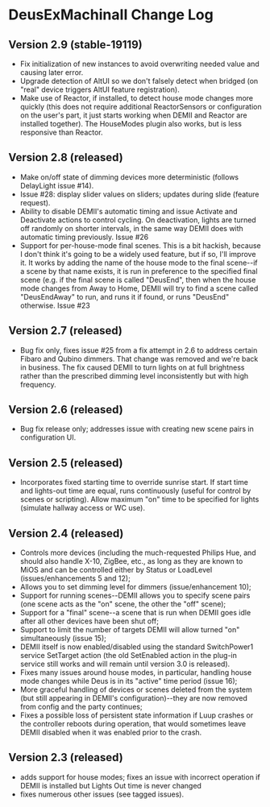 # DeusExMachinaII Change Log #

## Version 2.9 (stable-19119)

* Fix initialization of new instances to avoid overwriting needed value and causing later error.
* Upgrade detection of AltUI so we don't falsely detect when bridged (on "real" device triggers AltUI feature registration).
* Make use of Reactor, if installed, to detect house mode changes more quickly (this does not require additional ReactorSensors or configuration on the user's part, it just starts working when DEMII and Reactor are installed together). The HouseModes plugin also works, but is less responsive than Reactor.

## Version 2.8 (released) ##

* Make on/off state of dimming devices more deterministic (follows DelayLight issue #14).
* Issue #28: display slider values on sliders; updates during slide (feature request).
* Ability to disable DEMII's automatic timing and issue Activate and Deactivate actions to control cycling. On deactivation, lights are turned off randomly on shorter intervals, in the same way DEMII does with automatic timing previously. Issue #26
* Support for per-house-mode final scenes. This is a bit hackish, because I don't think it's going to be a widely used feature, but if so, I'll improve it. It works by adding the name of the house mode to the final scene--if a scene by that name exists, it is run in preference to the specified final scene (e.g. if the final scene is called "DeusEnd", then when the house mode changes from Away to Home, DEMII will try to find a scene called "DeusEndAway" to run, and runs it if found, or runs "DeusEnd" otherwise. Issue #23

## Version 2.7 (released) ##

* Bug fix only, fixes issue #25 from a fix attempt in 2.6 to address certain Fibaro and Qubino dimmers. That change was removed and we're back in business. The fix caused DEMII to turn lights on at full brightness rather than the prescribed dimming level inconsistently but with high frequency.

## Version 2.6 (released) ##

* Bug fix release only; addresses issue with creating new scene pairs in configuration UI.

## Version 2.5 (released) ##

* Incorporates fixed starting time to override sunrise start. If start time and lights-out time are equal, runs continuously (useful for control by scenes or scripting). Allow maximum "on" time to be specified for lights (simulate hallway access or WC use).

## Version 2.4 (released) ##

* Controls more devices (including the much-requested Philips Hue, and should also handle X-10, ZigBee, etc., as long as they are known to MiOS and can be controlled either by Status or LoadLevel (issues/enhancements 5 and 12);
* Allows you to set dimming level for dimmers (issue/enhancement 10);
* Support for running scenes--DEMII allows you to specify scene pairs (one scene acts as the "on" scene, the other the "off" scene);
* Support for a "final" scene--a scene that is run when DEMII goes idle after all other devices have been shut off;
* Support to limit the number of targets DEMII will allow turned "on" simultaneously (issue 15);
* DEMII itself is now enabled/disabled using the standard SwitchPower1 service SetTarget action (the old SetEnabled action in the plug-in service still works and will remain until version 3.0 is released).
* Fixes many issues around house modes, in particular, handling house mode changes while Deus is in its "active" time period (issue 16);
* More graceful handling of devices or scenes deleted from the system (but still appearing in DEMII's configuration)--they are now removed from config and the party continues;
* Fixes a possible loss of persistent state information if Luup crashes or the controller reboots during operation, that would sometimes leave DEMII disabled when it was enabled prior to the crash.

## Version 2.3 (released) ##

* adds support for house modes; fixes an issue with incorrect operation if DEMII is installed but Lights Out time is never changed
* fixes numerous other issues (see tagged issues).
